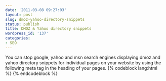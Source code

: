 ```yaml
---
date: '2011-03-08 09:27:03'
layout: post
slug: dmoz-yahoo-directory-snippets
status: publish
title: DMOZ & Yahoo directory snippets
wordpress_id: '137'
categories:
- SEO
---
```


You can stop google, yahoo and msn search engines displaying dmoz and yahoo directory snippets for individual pages on your website by using the following meta tag in the heading of your pages.
{% codeblock lang:html %}
<meta name="robots" content="noydir, noodp" />
{% endcodeblock %}